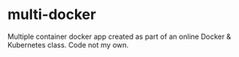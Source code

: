 # multi-docker

Multiple container docker app created as part of an online Docker & Kubernetes class. Code not my own.
